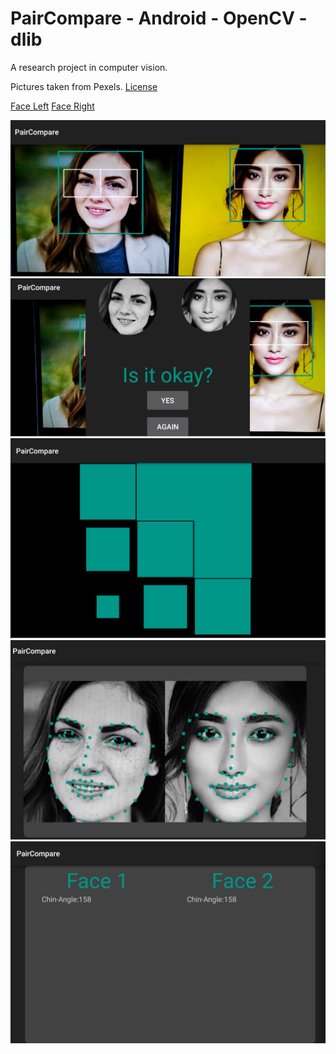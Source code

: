 # PairCompare - Android - OpenCV - dlib
A research project in computer vision.

Pictures taken from Pexels. [License](https://www.pexels.com/photo-license/) 

[Face Left](https://www.pexels.com/photo/woman-wearing-coat-762020/)
[Face Right](https://www.pexels.com/photo/adult-attractive-beautiful-beauty-415829/)

<img src="./img/screen1.png" height="" width="600px">
<img src="./img/screen2.png" height="" width="600px">
<img src="./img/screen3.png" height="" width="600px">
<img src="./img/screen4.png" height="" width="600px">
<img src="./img/screen5.png" height="" width="600px">







